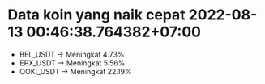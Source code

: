 # Data koin yang naik cepat 2022-08-13 00:46:38.764382+07:00

* BEL_USDT -> Meningkat 4.73%
* EPX_USDT -> Meningkat 5.56%
* OOKI_USDT -> Meningkat 22.19%
